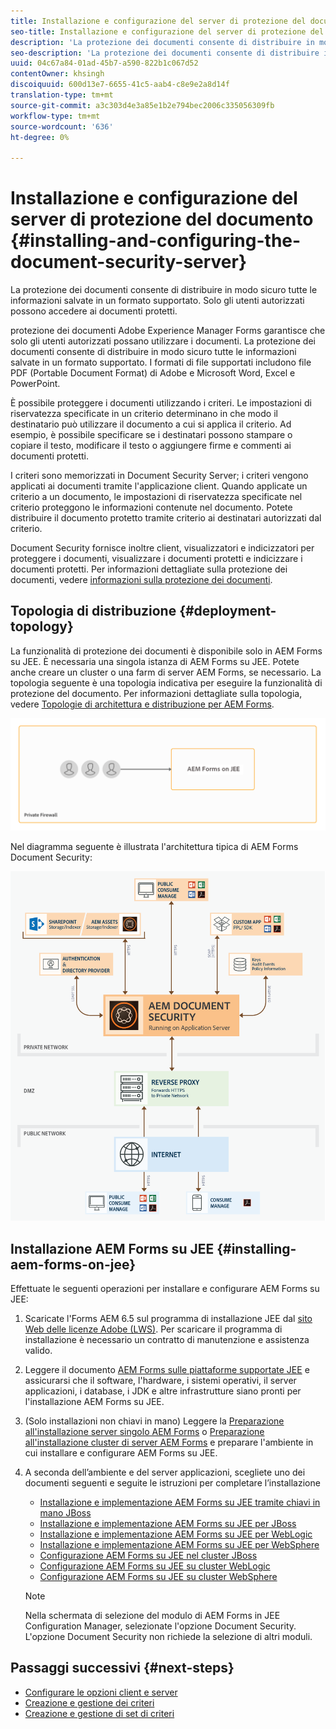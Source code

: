 ```yaml
---
title: Installazione e configurazione del server di protezione del documento
seo-title: Installazione e configurazione del server di protezione del documento
description: 'La protezione dei documenti consente di distribuire in modo sicuro tutte le informazioni salvate in un formato supportato. Solo gli utenti autorizzati possono accedere ai documenti protetti. '
seo-description: 'La protezione dei documenti consente di distribuire in modo sicuro tutte le informazioni salvate in un formato supportato. Solo gli utenti autorizzati possono accedere ai documenti protetti. '
uuid: 04c67a84-01ad-45b7-a590-822b1c067d52
contentOwner: khsingh
discoiquuid: 600d13e7-6655-41c5-aab4-c8e9e2a8d14f
translation-type: tm+mt
source-git-commit: a3c303d4e3a85e1b2e794bec2006c335056309fb
workflow-type: tm+mt
source-wordcount: '636'
ht-degree: 0%

---
```



# Installazione e configurazione del server di protezione del documento {#installing-and-configuring-the-document-security-server}

La protezione dei documenti consente di distribuire in modo sicuro tutte le informazioni salvate in un formato supportato. Solo gli utenti autorizzati possono accedere ai documenti protetti.

 protezione dei documenti Adobe Experience Manager Forms garantisce che solo gli utenti autorizzati possano utilizzare i documenti. La protezione dei documenti consente di distribuire in modo sicuro tutte le informazioni salvate in un formato supportato. I formati di file supportati includono  file PDF (Portable Document Format) di Adobe e Microsoft Word, Excel e PowerPoint.

È possibile proteggere i documenti utilizzando i criteri. Le impostazioni di riservatezza specificate in un criterio determinano in che modo il destinatario può utilizzare il documento a cui si applica il criterio. Ad esempio, è possibile specificare se i destinatari possono stampare o copiare il testo, modificare il testo o aggiungere firme e commenti ai documenti protetti.

I criteri sono memorizzati in Document Security Server; i criteri vengono applicati ai documenti tramite l&#39;applicazione client. Quando applicate un criterio a un documento, le impostazioni di riservatezza specificate nel criterio proteggono le informazioni contenute nel documento. Potete distribuire il documento protetto tramite criterio ai destinatari autorizzati dal criterio.

Document Security fornisce inoltre client, visualizzatori e indicizzatori per proteggere i documenti, visualizzare i documenti protetti e indicizzare i documenti protetti. Per informazioni dettagliate sulla protezione dei documenti, vedere [informazioni sulla protezione dei documenti](/help/forms/using/admin-help/document-security.md).

## Topologia di distribuzione {#deployment-topology}

La funzionalità di protezione dei documenti è disponibile solo in  AEM Forms su JEE. È necessaria una singola istanza di  AEM Forms su JEE. Potete anche creare un cluster o una farm di  server AEM Forms, se necessario. La topologia seguente è una topologia indicativa per eseguire la funzionalità di protezione del documento. Per informazioni dettagliate sulla topologia, vedere [Topologie di architettura e distribuzione per  AEM Forms](aem-forms-architecture-deployment.md).

<!--fix above link-->

![](do-not-localize/document-security-server_topology.png)

Nel diagramma seguente è illustrata l&#39;architettura tipica di  AEM Forms Document Security:

![](do-not-localize/document-security-typical-environment.png)

## Installazione  AEM Forms su JEE {#installing-aem-forms-on-jee}

Effettuate le seguenti operazioni per installare e configurare  AEM Forms su JEE:

1. Scaricate l&#39;Forms AEM 6.5 sul programma di installazione JEE dal [ sito Web delle licenze Adobe (LWS)](https://licensing.adobe.com/). Per scaricare il programma di installazione è necessario un contratto di manutenzione e assistenza valido.
1. Leggere il documento [ AEM Forms sulle piattaforme supportate JEE](/help/forms/using/aem-forms-jee-supported-platforms.md) e assicurarsi che il software, l&#39;hardware, i sistemi operativi, il server applicazioni, i database, i JDK e altre infrastrutture siano pronti per l&#39;installazione  AEM Forms su JEE.
1. (Solo installazioni non chiavi in mano) Leggere la [Preparazione all&#39;installazione  server singolo AEM Forms](https://www.adobe.com/go/learn_aemforms_prepareInstallsingle_64) o [Preparazione all&#39;installazione  cluster di server AEM Forms](https://www.adobe.com/go/learn_aemforms_prepareInstallcluster_64) e preparare l&#39;ambiente in cui installare e configurare  AEM Forms su JEE.
1. A seconda dell’ambiente e del server applicazioni, scegliete uno dei documenti seguenti e seguite le istruzioni per completare l’installazione

   * [Installazione e implementazione  AEM Forms su JEE tramite chiavi in mano JBoss](https://www.adobe.com/go/learn_aemforms_installTurnkey_64)
   * [Installazione e implementazione  AEM Forms su JEE per JBoss](https://www.adobe.com/go/learn_aemforms_installJBoss_64)
   * [Installazione e implementazione  AEM Forms su JEE per WebLogic](https://www.adobe.com/go/learn_aemforms_installWebLogic_64)
   * [Installazione e implementazione  AEM Forms su JEE per WebSphere](https://www.adobe.com/go/learn_aemforms_installWebSphere_64)
   * [Configurazione  AEM Forms su JEE nel cluster JBoss](https://www.adobe.com/go/learn_aemforms_clusterJBoss_64)
   * [Configurazione  AEM Forms su JEE su cluster WebLogic](https://www.adobe.com/go/learn_aemforms_clusterWebLogic_64)
   * [Configurazione  AEM Forms su JEE su cluster WebSphere](https://www.adobe.com/go/learn_aemforms_clusterWebSphere_64)

   >[!NOTE]
   >
   >Nella schermata di selezione del modulo di  AEM Forms in JEE Configuration Manager, selezionate l&#39;opzione Document Security. L&#39;opzione Document Security non richiede la selezione di altri moduli.

## Passaggi successivi {#next-steps}

* [Configurare le opzioni client e server](/help/forms/using/admin-help/configuring-client-server-options.md)
* [Creazione e gestione dei criteri](/help/forms/using/admin-help/creating-policies.md)
* [Creazione e gestione di set di criteri](/help/forms/using/admin-help/creating-policy-sets.md)
